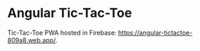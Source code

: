 # Angular Tic-Tac-Toe

Tic-Tac-Toe PWA hosted in Firebase: https://angular-tictactoe-809a8.web.app/.
